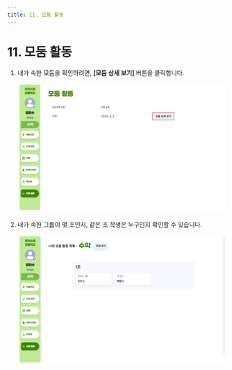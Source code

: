 ```yaml
---
title: 11. 모둠 활동
---
```


# 11. 모둠 활동

1. 내가 속한 모둠을 확인하려면, **[모둠 상세 보기]** 버튼을 클릭합니다.

   ![](/img/kr/elementary/student/11-01.jpg)

2. 내가 속한 그룹이 몇 조인지, 같은 조 학생은 누구인지 확인할 수 있습니다.

   ![](/img/kr/elementary/student/11-02.jpg)
